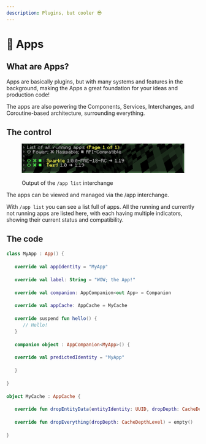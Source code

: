 ```yaml
---
description: Plugins, but cooler 😎
---
```


# 📱 Apps

## What are Apps?

Apps are basically plugins, but with many systems and features in the background, making the Apps a great foundation for your ideas and production code!

The apps are also powering the Components, Services, Interchanges, and Coroutine-based architecture, surrounding everything.

## The control

<figure><img src="../.gitbook/assets/image (2).png" alt=""><figcaption><p>Output of the <code>/app list</code> interchange</p></figcaption></figure>

The apps can be viewed and managed via the /app interchange.

With `/app list` you can see a list full of apps. All the running and currently not running apps are listed here, with each having multiple indicators, showing their current status and compatibility.

## The code

```kotlin
class MyApp : App() {

   override val appIdentity = "MyApp"

   override val label: String = "WOW; the App!"

   override val companion: AppCompanion<out App> = Companion

   override val appCache: AppCache = MyCache

   override suspend fun hello() {
      // Hello!
   }

   companion object : AppCompanion<MyApp>() {

   override val predictedIdentity = "MyApp"

   }

}

object MyCache : AppCache {

   override fun dropEntityData(entityIdentity: UUID, dropDepth: CacheDepthLevel) = empty()

   override fun dropEverything(dropDepth: CacheDepthLevel) = empty()

}
```
